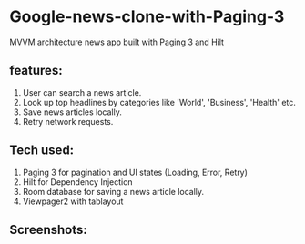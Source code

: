 # Google-news-clone-with-Paging-3
MVVM architecture news app built with Paging 3 and Hilt 

## features:
1. User can search a news article.
2. Look up top headlines by categories like 'World', 'Business', 'Health' etc.
3. Save news articles locally.
4. Retry network requests.

## Tech used:
1. Paging 3 for pagination and UI states (Loading, Error, Retry)
2. Hilt for Dependency Injection
3. Room database for saving a news article locally.
4. Viewpager2 with tablayout

## Screenshots:

